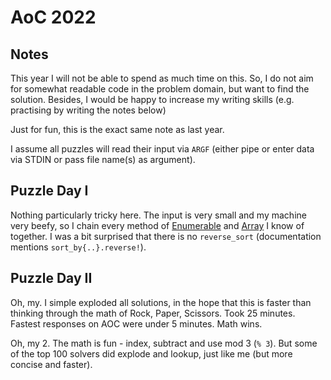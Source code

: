 # AoC 2022

## Notes

This year I will not be able to spend as much time on this. So, I do not aim
for somewhat readable code in the problem domain, but want to find the
solution. Besides, I would be happy to increase my writing skills (e.g.
practising by
writing the notes below)

Just for fun, this is the exact same note as last year.

I assume all puzzles will read their input via `ARGF` (either pipe or enter data via
STDIN  or pass file name(s) as argument).

## Puzzle Day I

Nothing particularly tricky here. The input is very small and my machine very beefy, so I chain every method of [Enumerable](https://ruby-doc.org/core-3.1.2/Enumerable.html) and [Array](https://ruby-doc.org/core-3.1.2/Array.html) I know of together.
I was a bit surprised that there is no `reverse_sort` (documentation mentions `sort_by{..}.reverse!`).

## Puzzle Day II

Oh, my. I simple exploded all solutions, in the hope that this is faster than thinking through the math of Rock, Paper, Scissors. Took 25 minutes. Fastest responses on AOC were under 5 minutes. Math wins.

Oh, my 2. The math is fun - index, subtract and use mod 3 (`% 3`). But some of the top 100 solvers did explode and lookup, just like me (but more concise and faster).
